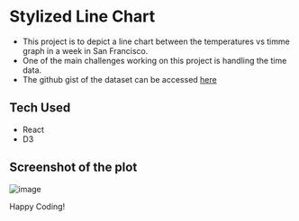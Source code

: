 # Stylized Line Chart

- This project is to depict a line chart between the temperatures vs timme graph in a week in San Francisco.
- One of the main challenges working on this project is handling the time data.
- The github gist of the dataset can be accessed [here](https://gist.github.com/Shanmukh459/27f13633f752d5aee204e30f2cfa7ffd/)

## Tech Used

- React
- D3

## Screenshot of the plot

![image](https://github.com/Shanmukh459/LineChart-d3/assets/52078988/2983cbf5-d114-4e73-be89-68a404715bcc)

Happy Coding!
